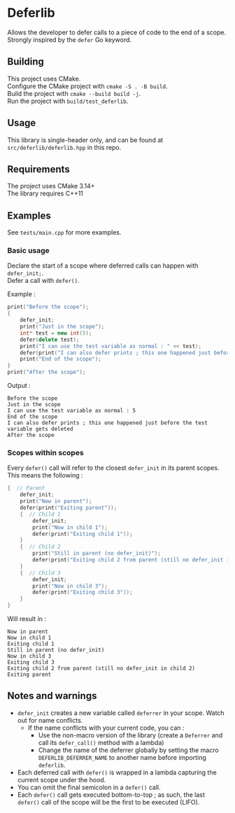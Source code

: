 # Deferlib
Allows the developer to defer calls to a piece of code to the end of a scope.  
Strongly inspired by the `defer` Go keyword.

## Building
This project uses CMake.  
Configure the CMake project with `cmake -S . -B build`.  
Build the project with `cmake --build build -j`.  
Run the project with `build/test_deferlib`.  

## Usage
This library is single-header only, and can be found at `src/deferlib/deferlib.hpp` in this repo.

## Requirements
The project uses CMake 3.14+  
The library requires C++11

## Examples
See `tests/main.cpp` for more examples.  

### Basic usage
Declare the start of a scope where deferred calls can happen with `defer_init;`.  
Defer a call with `defer()`.

Example :  
```cpp
print("Before the scope");
{
    defer_init;
    print("Just in the scope");
    int* test = new int(5);
    defer(delete test);
    print("I can use the test variable as normal : " << test);
    defer(print("I can also defer prints ; this one happened just before the test variable gets deleted"));
    print("End of the scope");
}
print("After the scope");
```

Output :
```
Before the scope
Just in the scope
I can use the test variable as normal : 5
End of the scope
I can also defer prints ; this one happened just before the test variable gets deleted
After the scope
```

### Scopes within scopes
Every `defer()` call will refer to the closest `defer_init` in its parent scopes.  
This means the following :  
```cpp
{  // Parent
    defer_init;
    print("Now in parent");
    defer(print("Exiting parent"));
    {  // Child 1
        defer_init;
        print("Now in child 1");
        defer(print("Exiting child 1"));
    }
    {  // Child 2
        print("Still in parent (no defer_init)");
        defer(print("Exiting child 2 from parent (still no defer_init in child 2)"));
    }
    {  // Child 3
        defer_init;
        print("Now in child 3");
        defer(print("Exiting child 3"));
    }
}
```

Will result in :  
```
Now in parent
Now in child 1
Exiting child 1
Still in parent (no defer_init)
Now in child 3
Exiting child 3
Exiting child 2 from parent (still no defer_init in child 2)
Exiting parent
```

## Notes and warnings
- `defer_init` creates a new variable called `deferrer` in your scope. Watch out for name conflicts.
  - If the name conflicts with your current code, you can :
    - Use the non-macro version of the library (create a `Deferrer` and call its `defer_call()` method with a lambda)
    - Change the name of the deferrer globally by setting the macro `DEFERLIB_DEFERRER_NAME` to another name before importing `deferlib`.
- Each deferred call with `defer()` is wrapped in a lambda capturing the current scope under the hood.
- You can omit the final semicolon in a `defer()` call.
- Each `defer()` call gets executed bottom-to-top ; as such, the last `defer()` call of the scope will be the first to be executed (LIFO).

